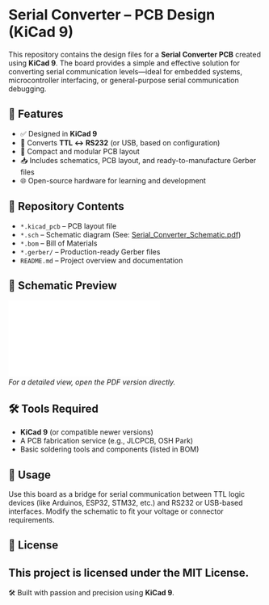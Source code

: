 # Serial Converter – PCB Design (KiCad 9)

This repository contains the design files for a **Serial Converter PCB** created using **KiCad 9**. The board provides a simple and effective solution for converting serial communication levels—ideal for embedded systems, microcontroller interfacing, or general-purpose serial communication debugging.

## 🧰 Features

- ✅ Designed in **KiCad 9**
- 🔄 Converts **TTL ↔ RS232** (or USB, based on configuration)
- 🧱 Compact and modular PCB layout
- 📥 Includes schematics, PCB layout, and ready-to-manufacture Gerber files
- 🌐 Open-source hardware for learning and development

## 📁 Repository Contents

- `*.kicad_pcb` – PCB layout file
- `*.sch` – Schematic diagram (See: [Serial_Converter_Schematic.pdf](./Serial_Converter_Schematic.pdf))
- `*.bom` – Bill of Materials
- `*.gerber/` – Production-ready Gerber files
- `README.md` – Project overview and documentation

## 📸 Schematic Preview

![Schematic Thumbnail](./Serial_Converter_Schematic.pdf)  
*For a detailed view, open the PDF version directly.*

## 🛠️ Tools Required

- **KiCad 9** (or compatible newer versions)
- A PCB fabrication service (e.g., JLCPCB, OSH Park)
- Basic soldering tools and components (listed in BOM)

## 🧪 Usage

Use this board as a bridge for serial communication between TTL logic devices (like Arduinos, ESP32, STM32, etc.) and RS232 or USB-based interfaces. Modify the schematic to fit your voltage or connector requirements.

## 📜 License

This project is licensed under the **MIT License**.
---

🛠️ Built with passion and precision using **KiCad 9**.

